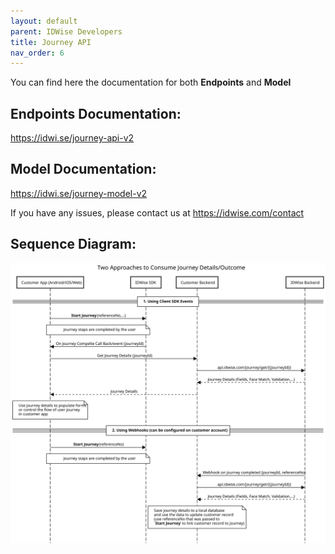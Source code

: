 ```yaml
---
layout: default
parent: IDWise Developers
title: Journey API 
nav_order: 6
---
```


You can find here the documentation for both **Endpoints** and **Model**
## Endpoints Documentation:
https://idwi.se/journey-api-v2

## Model Documentation:
https://idwi.se/journey-model-v2

If you have any issues, please contact us at https://idwise.com/contact

## Sequence Diagram:

![download (3)](https://raw.githubusercontent.com/idwise/idwise.github.io/main/assets/api-seq-diagram.svg)
